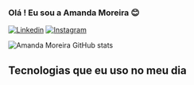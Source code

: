 ### Olá  ! Eu sou a Amanda Moreira  😊

[![Linkedin](https://img.shields.io/badge/LinkedIn-0077B5?style=for-the-badge&logo=linkedin&logoColor=white)](https://www.linkedin.com/in/amanda-moreira-36a98219a/)
[![Instagram](https://img.shields.io/badge/Instagram-E4405F?style=for-the-badge&logo=instagram&logoColor=white)](https://www.linkedin.com/in/amanda-moreira-36a98219a/)

![Amanda Moreira GitHub stats](https://github-readme-stats.vercel.app/api?username=amandamoreirainfo&show_icons=true&theme=dracula)

## Tecnologias que eu uso no meu dia 
